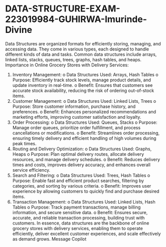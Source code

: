 # DATA-STRUCTURE-EXAM-223019984-GUHIRWA-Imurinde-Divine
Data Structures are organized formats for efficiently storing, managing, and accessing data. They come in various types, each designed to handle different kinds of data and tasks. Common data structures include arrays, linked lists, stacks, queues, trees, graphs, hash tables, and heaps.
Importance in Online Grocery Stores with Delivery Services:
1.	Inventory Management:
o	Data Structures Used: Arrays, Hash Tables
o	Purpose: Efficiently track stock levels, manage product details, and update inventory in real-time.
o	Benefit: Ensures that customers see accurate stock availability, reducing the risk of ordering out-of-stock items.
2.	Customer Management:
o	Data Structures Used: Linked Lists, Trees
o	Purpose: Store customer information, purchase history, and preferences.
o	Benefit: Enhances personalized recommendations and marketing efforts, improving customer satisfaction and loyalty.
3.	Order Processing:
o	Data Structures Used: Queues, Stacks
o	Purpose: Manage order queues, prioritize order fulfillment, and process cancellations or modifications.
o	Benefit: Streamlines order processing, ensuring timely delivery and efficient handling of high volumes during peak times.
4.	Routing and Delivery Optimization:
o	Data Structures Used: Graphs, Heaps
o	Purpose: Plan optimal delivery routes, allocate delivery resources, and manage delivery schedules.
o	Benefit: Reduces delivery times and costs, improves delivery accuracy, and enhances overall service efficiency.
5.	Search and Filtering:
o	Data Structures Used: Trees, Hash Tables
o	Purpose: Enable fast and efficient product searches, filtering by categories, and sorting by various criteria.
o	Benefit: Improves user experience by allowing customers to quickly find and purchase desired items.
6.	Transaction Management:
o	Data Structures Used: Linked Lists, Hash Tables
o	Purpose: Track payment transactions, manage billing information, and secure sensitive data.
o	Benefit: Ensures secure, accurate, and reliable transaction processing, building trust with customers.
In essence, data structures are the backbone of online grocery stores with delivery services, enabling them to operate efficiently, deliver excellent customer experiences, and scale effectively as demand grows.
Message Copilot

 

